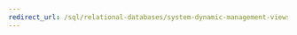 ```yaml
--- 
redirect_url: /sql/relational-databases/system-dynamic-management-views/system-dynamic-management-views 
--- 
```

